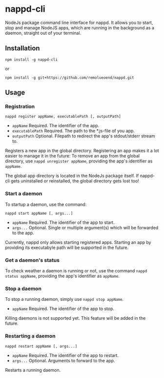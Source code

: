 # nappd-cli
NodeJs package command line interface for nappd. It allows you to start, stop and manage NodeJS apps, which are running in the background as a daemon, straight out of your terminal.

## Installation
```
npm install -g nappd-cli
```
or
```
npm install -g git+https://github.com/remolueoend/nappd.git
```
## Usage
### Registration
```
nappd register appName, executablePath [, outputPath]
```
* `appName` Required. The identifier of the app.
* `executablePath` Required. The path to the *.js-file of you app.
* `outputPath` Optional. Filepath to redirect the app's stdout/stderr stream to.

Registers a new app in the global directory. Registering an app makes it a lot easier to manage it in the future:
To remove an app from the global directory, use `nappd unregister appName`, providing the app's identifier as `appName`.

The global app directory is located in the NodeJs package itself. If nappd-cli gets uninstalled or reinstalled, the global directory gets lost too!

### Start a daemon
To startup a daemon, use the command:
```
nappd start appName [, args...]
```
* `appName` Required. The identifier of the app to start.
* `args...` Optional. Single or multiple argument(s) which will be forwarded to the app.

Currently, nappd only allows starting registered apps. Starting an app by providing its executabyle path will be supported in the future.

### Get a daemon's status
To check weather a daemon is running or not, use the command `nappd status appName`, providing the app's identifier as `appName`.

### Stop a daemon
To stop a running daemon, simply use `nappd stop appName`. 
* `appName` Required. The identifier of the app to stop.

Killing daemons is not supported yet. This feature will be added in the future.

### Restarting a daemon
```
nappd restart appName [, args...]
```
* `appName` Required. The identifier of the app to restart.
* `args...` Optional. Arguments to forward to the app.

Restarts a running daemon.
